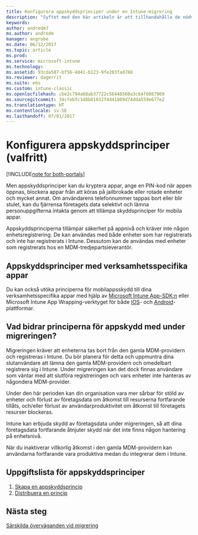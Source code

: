 ```yaml
---
title: Konfigurera appskyddsprinciper under en Intune-migrering
description: "Syftet med den här artikeln är att tillhandahålla de nödvändig åtgärder som krävs för att konfigurera appskyddsprinciper under en Intune-migrering."
keywords: 
author: andredm7
ms.author: andredm
manager: angrobe
ms.date: 06/12/2017
ms.topic: article
ms.prod: 
ms.service: microsoft-intune
ms.technology: 
ms.assetid: 93cda587-bf56-4d41-b123-9fe203fad788
ms.reviewer: dagerrit
ms.suite: ems
ms.custom: intune-classic
ms.openlocfilehash: cbe2c794a68ab37722c56448560a3c64f6087969
ms.sourcegitcommit: 34cfebfc1d8b81032f4d41869d74dda559e677e2
ms.translationtype: HT
ms.contentlocale: sv-SE
ms.lasthandoff: 07/01/2017
---
```

# <a name="configure-app-protection-policies-optional"></a>Konfigurera appskyddsprinciper (valfritt)

[!INCLUDE[note for both-portals](./includes/note-for-both-portals.md)]

Men appskyddsprinciper kan du kryptera appar, ange en PIN-kod när appen öppnas, blockera appar från att köras på jailbrokade eller rotade enheter och mycket annat. Om användarens telefonnummer tappas bort eller blir stulet, kan du fjärrensa företagets data selektivt och lämna personuppgifterna intakta genom att tillämpa skyddsprinciper för mobila appar.

Appskyddsprinciperna tillämpar säkerhet på appnivå och kräver inte någon enhetsregistrering. De kan användas med både enheter som har registrerats och inte har registrerats i Intune. Dessutom kan de användas med enheter som registrerats hos en MDM-tredjepartsleverantör.

## <a name="app-protection-policies-with-lob-apps"></a>Appskyddsprinciper med verksamhetsspecifika appar

Du kan också utöka principerna för mobilappsskydd till dina verksamhetsspecifika appar med hjälp av [Microsoft Intune App-SDK:n](/intune-classic/deploy-use/use-the-sdk-to-enable-apps-for-mobile-application-management) eller Microsoft Intune App Wrapping-verktyget för både [IOS](https://www.microsoft.com/download/details.aspx?id=45218&751be11f-ede8-5a0c-058c-2ee190a24fa6=True)- och [Android](https://www.microsoft.com/download/details.aspx?id=47267)-plattformar.

## <a name="how-do-app-protection-policies-help-during-migration"></a>Vad bidrar principerna för appskydd med under migreringen?

Migreringen kräver att enheterna tas bort från den gamla MDM-providern och registreras i Intune. Du bör planera för detta och uppmuntra dina slutanvändare att lämna den gamla MDM-providern och omedelbart registrera sig i Intune. Under migreringen kan det dock finnas användare som väntar med att slutföra registreringen och vars enheter inte hanteras av någondera MDM-provider.

Under den här perioden kan din organisation vara mer sårbar för stöld av enheter och förlust av företagsdata om åtkomst till resurserna fortfarande tillåts, och/eller förlust av användarproduktivitet om åtkomst till företagets resurser blockeras.

Intune kan erbjuda skydd av företagsdata under migreringen, så att dina företagsdata fortfarande åtnjuter skydd när det inte finns någon hantering på enhetsnivå.

När du inaktiverar villkorlig åtkomst i den gamla MDM-providern kan användarna fortfarande vara produktiva medan du integrerar dem i Intune.

## <a name="task-list-for-app-protection-policies"></a>Uppgiftslista för appskyddsprinciper

1. [Skapa en appskyddsprincip](/intune/app-protection-policies#create-an-app-protection-policy)
2. [Distribuera en princip](/intune/app-protection-policies#deploy-a-policy-to-users)


## <a name="next-steps"></a>Nästa steg 

[Särskilda överväganden vid migrering](migration-guide-considerations.md)
